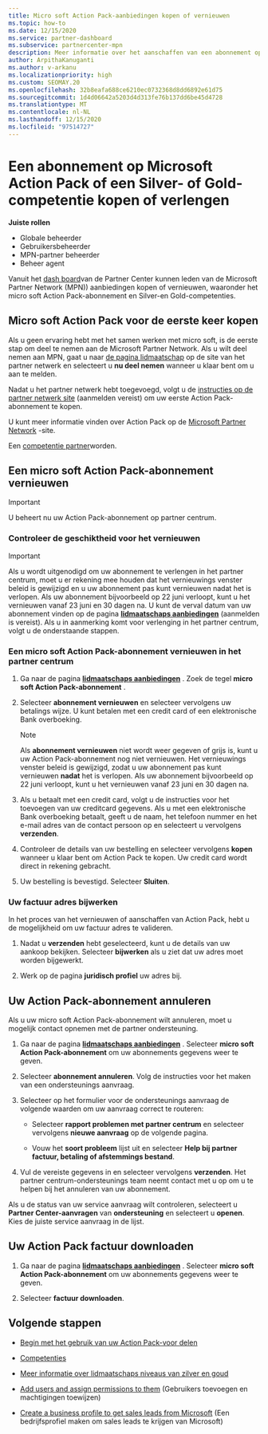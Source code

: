 ```yaml
---
title: Micro soft Action Pack-aanbiedingen kopen of vernieuwen
ms.topic: how-to
ms.date: 12/15/2020
ms.service: partner-dashboard
ms.subservice: partnercenter-mpn
description: Meer informatie over het aanschaffen van een abonnement op micro soft Action Pack en het gebruik van Action Pack-voor delen. Leer ook hoe u uw factuur kunt vernieuwen, annuleren, bekijken en nog veel meer.
author: ArpithaKanuganti
ms.author: v-arkanu
ms.localizationpriority: high
ms.custom: SEOMAY.20
ms.openlocfilehash: 32b8eafa688ce6210ec0732368d8dd6892e61d75
ms.sourcegitcommit: 1d4d06642a5203d4d313fe76b137dd6be45d4728
ms.translationtype: MT
ms.contentlocale: nl-NL
ms.lasthandoff: 12/15/2020
ms.locfileid: "97514727"
---
```

# <a name="buy-or-renew-a-microsoft-action-pack-subscription-or-silver-and-gold-competencies"></a>Een abonnement op Microsoft Action Pack of een Silver- of Gold-competentie kopen of verlengen


**Juiste rollen**

- Globale beheerder
- Gebruikersbeheerder
- MPN-partner beheerder
- Beheer agent


Vanuit het [dash board](https://partner.microsoft.com/dashboard)van de Partner Center kunnen leden van de Microsoft Partner Network (MPN)) aanbiedingen kopen of vernieuwen, waaronder het micro soft Action Pack-abonnement en Silver-en Gold-competenties.

## <a name="buy-microsoft-action-pack-for-the-first-time"></a>Micro soft Action Pack voor de eerste keer kopen

Als u geen ervaring hebt met het samen werken met micro soft, is de eerste stap om deel te nemen aan de Microsoft Partner Network. Als u wilt deel nemen aan MPN, gaat u naar [de pagina lidmaatschap](https://partner.microsoft.com/membership) op de site van het partner netwerk en selecteert u **nu deel nemen** wanneer u klaar bent om u aan te melden.

Nadat u het partner netwerk hebt toegevoegd, volgt u de [instructies op de partner netwerk site](https://partner.microsoft.com/membership/action-pack) (aanmelden vereist) om uw eerste Action Pack-abonnement te kopen. 

U kunt meer informatie vinden over Action Pack op de [Microsoft Partner Network](https://partner.microsoft.com/membership/internal-use-software#simple-tab-content-3) -site.

Een [competentie partner](https://partner.microsoft.com/membership/competencies)worden. 

## <a name="renew-a-microsoft-action-pack-subscription"></a>Een micro soft Action Pack-abonnement vernieuwen

>[!IMPORTANT]
>U beheert nu uw Action Pack-abonnement op partner centrum.

### <a name="check-your-renewal-eligibility"></a>Controleer de geschiktheid voor het vernieuwen

>[!IMPORTANT]
>Als u wordt uitgenodigd om uw abonnement te verlengen in het partner centrum, moet u er rekening mee houden dat het vernieuwings venster beleid is gewijzigd en u uw abonnement pas kunt vernieuwen nadat het is verlopen. Als uw abonnement bijvoorbeeld op 22 juni verloopt, kunt u het vernieuwen vanaf 23 juni en 30 dagen na.
>U kunt de verval datum van uw abonnement vinden op de pagina [**lidmaatschaps aanbiedingen**](https://partnercenter.microsoft.com/pcv/partnership/offers) (aanmelden is vereist). Als u in aanmerking komt voor verlenging in het partner centrum, volgt u de onderstaande stappen.  

### <a name="to-renew-a-microsoft-action-pack-subscription-in-the-partner-center"></a>Een micro soft Action Pack-abonnement vernieuwen in het partner centrum

1. Ga naar de pagina [**lidmaatschaps aanbiedingen**](https://partnercenter.microsoft.com/pcv/partnership/offers) . Zoek de tegel **micro soft Action Pack-abonnement** .  

2. Selecteer **abonnement vernieuwen** en selecteer vervolgens uw betalings wijze. U kunt betalen met een credit card of een elektronische Bank overboeking.

    >[!NOTE]
    >Als **abonnement vernieuwen** niet wordt weer gegeven of grijs is, kunt u uw Action Pack-abonnement nog niet vernieuwen. Het vernieuwings venster beleid is gewijzigd, zodat u uw abonnement pas kunt vernieuwen **nadat** het is verlopen. Als uw abonnement bijvoorbeeld op 22 juni verloopt, kunt u het vernieuwen vanaf 23 juni en 30 dagen na.  

3. Als u betaalt met een credit card, volgt u de instructies voor het toevoegen van uw creditcard gegevens. Als u met een elektronische Bank overboeking betaalt, geeft u de naam, het telefoon nummer en het e-mail adres van de contact persoon op en selecteert u vervolgens **verzenden**.

4. Controleer de details van uw bestelling en selecteer vervolgens **kopen** wanneer u klaar bent om Action Pack te kopen. Uw credit card wordt direct in rekening gebracht.

5. Uw bestelling is bevestigd. Selecteer **Sluiten**.

### <a name="update-your-bill-to-address"></a>Uw factuur adres bijwerken

In het proces van het vernieuwen of aanschaffen van Action Pack, hebt u de mogelijkheid om uw factuur adres te valideren.

 1. Nadat u **verzenden** hebt geselecteerd, kunt u de details van uw aankoop bekijken. Selecteer **bijwerken** als u ziet dat uw adres moet worden bijgewerkt.
  
 1. Werk op de pagina **juridisch profiel** uw adres bij.

## <a name="cancel-your-action-pack-subscription"></a>Uw Action Pack-abonnement annuleren

Als u uw micro soft Action Pack-abonnement wilt annuleren, moet u mogelijk contact opnemen met de partner ondersteuning.

1. Ga naar de pagina [**lidmaatschaps aanbiedingen**](https://partnercenter.microsoft.com/pcv/partnership/offers) . Selecteer **micro soft Action Pack-abonnement** om uw abonnements gegevens weer te geven. 

3. Selecteer **abonnement annuleren**. Volg de instructies voor het maken van een ondersteunings aanvraag. 

4. Selecteer op het formulier voor de ondersteunings aanvraag de volgende waarden om uw aanvraag correct te routeren:

    -  Selecteer **rapport problemen met partner centrum** en selecteer vervolgens **nieuwe aanvraag** op de volgende pagina.

    -  Vouw het **soort probleem** lijst uit en selecteer **Help bij partner factuur, betaling of afstemmings bestand**. 

5. Vul de vereiste gegevens in en selecteer vervolgens **verzenden**. Het partner centrum-ondersteunings team neemt contact met u op om u te helpen bij het annuleren van uw abonnement.

Als u de status van uw service aanvraag wilt controleren, selecteert u **Partner Center-aanvragen** van **ondersteuning** en selecteert u **openen**. Kies de juiste service aanvraag in de lijst.  

## <a name="download-your-action-pack-invoice"></a>Uw Action Pack factuur downloaden

1. Ga naar de pagina [**lidmaatschaps aanbiedingen**](https://partnercenter.microsoft.com/pcv/partnership/offers) . Selecteer **micro soft Action Pack-abonnement** om uw abonnements gegevens weer te geven. 

3. Selecteer **factuur downloaden**.
 
## <a name="next-steps"></a>Volgende stappen

-   [Begin met het gebruik van uw Action Pack-voor delen](manage-your-partner-network-benefits.md)

-   [Competenties](learn-about-competencies.md)

-   [Meer informatie over lidmaatschaps niveaus van zilver en goud](https://partner.microsoft.com/membership/internal-use-software#simple-tab-content-2)

-   [Add users and assign permissions to them](create-user-accounts-and-set-permissions.md) (Gebruikers toevoegen en machtigingen toewijzen)

-   [Create a business profile to get sales leads from Microsoft](create-a-marketing-profile.md) (Een bedrijfsprofiel maken om sales leads te krijgen van Microsoft)
